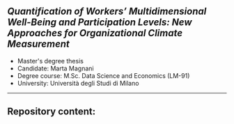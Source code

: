  _Quantification of Workers’ Multidimensional Well-Being and Participation Levels: New Approaches for Organizational Climate Measurement_
 ------------
 * Master's degree thesis
* Candidate: Marta Magnani
* Degree course: M.Sc. Data Science and Economics (LM-91)
* University: Università degli Studi di Milano
------
## Repository content:
